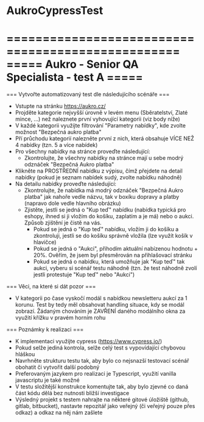 # AukroCypressTest
==================================================
===== Aukro - Senior QA Specialista - test A =====
==================================================


=== Vytvořte automatizovaný test dle následujícího scénáře ===

- Vstupte na stránku https://aukro.cz/
- Projděte kategorie nejvyšší úrovně v levém menu (Sběratelství, Zlaté mince, ...) než naleznete první vyhovující kategorii (viz body níže)
- V každé kategorii využijte filtrování "Parametry nabídky", kde zvolte možnost "Bezpečná aukro platba"
- Pří průchodu kategorií nalezněte první z nich, která obsahuje VÍCE NEŽ 4 nabídky (tzn. 5 a více nabídek)
- Pro všechny nabídky na stránce proveďte následující:
	- Zkontrolujte, že všechny nabídky na stránce mají u sebe modrý odznáček "Bezpečná Aukro platba"
- Klikněte na PROSTŘEDNÍ nabídku z výpisu, čímž přejdete na detail nabídky (pokud je seznam nabídek sudý, zvolte nabídku náhodně)
- Na detailu nabídky proveďte následující:
	- Zkontrolujte, že nabídka má modrý odznáček "Bezpečná Aukro platba" jak nahoře vedle názvu, tak v boxíku dopravy a platby (napravo dole vedle hlavního obrázku)
	- Zjistěte, jestli se jedná o "Kup teď" nabídku (nabídka typická pro eshopy, ihned si ji vložím do košíku, zaplatím a je má) nebo o aukci. Způsob zjištění je čistě na vás.
		- Pokud se jedná o "Kup teď" nabídku, vložím ji do košíku a zkontroluji, jestli se do košíku správně vložila (lze využít košík v hlavičce)
		- Pokud se jedná o "Aukci", přihodím aktuální nabízenou hodnotu + 20%. Ověřím, že jsem byl přesměrován na přihlašovací stránku
		- Pokud se jedná o nabídku, která umožňuje jak "Kup teď" tak aukci, vyberu si scénář testu náhodně (tzn. že test náhodně zvolí jestli protestuje "Kup teď" nebo "Aukci")

=== Věci, na které si dát pozor ===

- V kategorii po čase vyskočí modál s nabídkou newsletteru aukcí za 1 korunu. Test by tedy měl obsahovat handling situace, kdy se modál zobrazí. Žádaným chováním je ZAVŘENÍ daného modálního okna za využití křížku v pravém horním rohu


=== Poznámky k realizaci ===

- K implementaci využijte cypress (https://www.cypress.io/) 
- Pokud selže jediná kontrola, selže celý test s vypovídající chybovou hláškou
- Navrhněte strukturu testu tak, aby bylo co nejsnazší testovací scénář obohatit či vytvořit další podobný
- Preferovaným jazykem pro realizaci je Typescript, využití vanilla javascriptu je také možné
- V testu složitější konstrukce komentujte tak, aby bylo zjevné co daná část kódu dělá bez nutnosti bližší investigace
- Výsledný projekt s testem nahrajte na některé gitové úložiště (github, gitlab, bitbucket), nastavte repozitář jako veřejný (či veřejný pouze přes odkaz) a odkaz na něj nám zašlete
